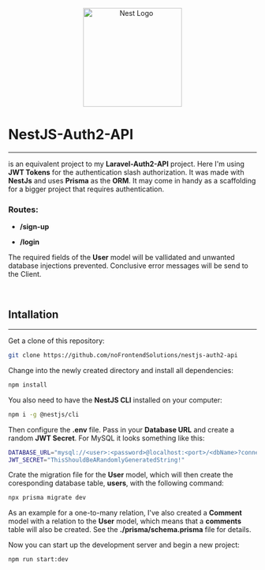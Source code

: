 <p align="center">
  <a href="http://nestjs.com/" target="blank"><img src="https://nestjs.com/img/logo-small.svg" width="200" alt="Nest Logo" /></a>
</p>

# NestJS-Auth2-API

---
is an equivalent project to my **Laravel-Auth2-API** project. Here I'm using **JWT Tokens** for the authentication slash authorization. It was made with **NestJs** and uses **Prisma** as the **ORM**. It may come in handy as a scaffolding for a bigger project that requires authentication. 

### Routes:
- **/sign-up**  

- **/login** <br>


The required fields of the **User** model will be vallidated and unwanted database injections prevented. Conclusive error messages will be send to the Client. 
 
<br>

## Intallation

---

Get a clone of this repository:
```bash
git clone https://github.com/noFrontendSolutions/nestjs-auth2-api
```
Change into the newly created directory and install all dependencies:

```bash
npm install
```
You also need to have the **NestJS CLI** installed on your computer:

```bash
npm i -g @nestjs/cli
```
Then configure the **.env** file. Pass in your **Database URL** and create a random **JWT Secret**. For MySQL it looks something like this:

```bash
DATABASE_URL="mysql://<user>:<password>@localhost:<port>/<dbName>?connection_limit=5"
JWT_SECRET="ThisShouldBeARandomlyGeneratedString!"
```

Crate the migration file for the **User** model, which will then create the coresponding database table, **users**, with the following command: 

```bash
npx prisma migrate dev
```
As an example for a one-to-many relation, I've also created a **Comment** model with a relation to the **User** model, which means that a **comments** table will also be created. See the **./prisma/schema.prisma** file for details.
<br>

Now you can start up the development server and begin a new project:

```bash
npm run start:dev
```
